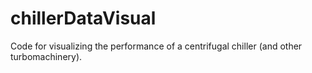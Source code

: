 chillerDataVisual
=================
Code for visualizing the performance of a centrifugal chiller (and other turbomachinery).
